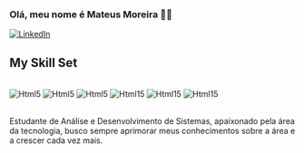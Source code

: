 ### Olá, meu nome é Mateus Moreira 👋🏻

[![LinkedIn](https://img.shields.io/badge/LinkedIn-0077B5?style=for-the-badge&logo=linkedin&logoColor=white)](https://www.linkedin.com/in/mateus-moreira-079b72331/)

## My Skill Set

<div style="display: inline_block"><br/>
    <img aligne="center" alt="Html5" src="https://img.shields.io/badge/HTML5-E34F26?style=for-the-badge&logo=html5&logoColor=white"/>
    <img aligne="center" alt="Html5" src="https://img.shields.io/badge/CSS3-1572B6?style=for-the-badge&logo=css3&logoColor=white"/>
    <img aligne="center" alt="Html5" src="https://img.shields.io/badge/PHP-777BB4?style=for-the-badge&logo=php&logoColor=white"/>
    <img aligne="center" alt="Html15" src="https://img.shields.io/badge/MySQL-00000F?style=for-the-badge&logo=mysql&logoColor=white"/>
    <img aligne="center" alt="Html15" src="https://img.shields.io/badge/XAMPP-orange?style=for-the-badge&logo=xampp"/>
    <img aligne="center" alt="Html15" src="https://img.shields.io/badge/VSCode-blue?style=for-the-badge&logo=visualstudiocode"/>
    
</div><br/>

Estudante de Análise e Desenvolvimento de Sistemas, apaixonado pela área da tecnologia, busco sempre aprimorar meus conhecimentos sobre a área e a crescer cada vez mais.
